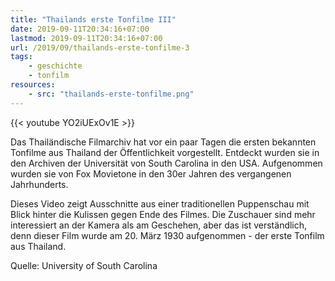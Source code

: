 ```yaml
---
title: "Thailands erste Tonfilme III"
date: 2019-09-11T20:34:16+07:00
lastmod: 2019-09-11T20:34:16+07:00
url: /2019/09/thailands-erste-tonfilme-3
tags:
    - geschichte
    - tonfilm
resources:
    - src: "thailands-erste-tonfilme.png"
---
```


{{< youtube YO2iUExOv1E >}}

Das Thail&auml;ndische Filmarchiv hat vor ein paar Tagen die ersten bekannten Tonfilme aus Thailand der &Ouml;ffentlichkeit vorgestellt. Entdeckt wurden sie in den Archiven der Universit&auml;t von South Carolina in den USA. Aufgenommen wurden sie von Fox Movietone in den 30er Jahren des vergangenen Jahrhunderts. 

Dieses Video zeigt Ausschnitte aus einer traditionellen Puppenschau mit Blick hinter die Kulissen gegen Ende des Filmes. Die Zuschauer sind mehr interessiert an der Kamera als am Geschehen, aber das ist verst&auml;ndlich, denn dieser Film wurde am 20. M&auml;rz 1930 aufgenommen - der erste Tonfilm aus Thailand.

Quelle: University of South Carolina
